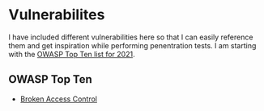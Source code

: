 # Vulnerabilites

I have included different vulnerabilities here so that I can easily reference them and get inspiration while performing penentration tests. I am starting with the [OWASP Top Ten list for 2021](https://owasp.org/www-project-top-ten/).

## OWASP Top Ten

- [Broken Access Control](broken_access_control.md)
